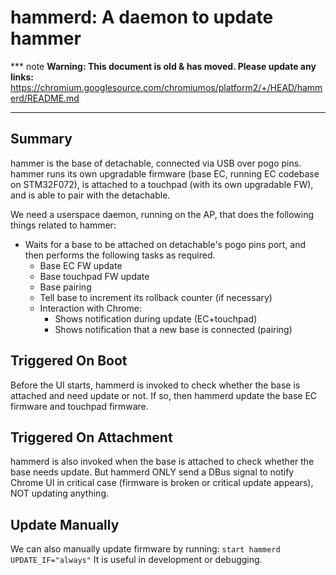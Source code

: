 # hammerd: A daemon to update hammer

*** note
**Warning: This document is old & has moved.  Please update any links:**<br>
https://chromium.googlesource.com/chromiumos/platform2/+/HEAD/hammerd/README.md
***

## Summary

hammer is the base of detachable, connected via USB over pogo pins. hammer runs
its own upgradable firmware (base EC, running EC codebase on STM32F072), is
attached to a touchpad (with its own upgradable FW), and is able to pair with
the detachable.

We need a userspace daemon, running on the AP, that does the following things
related to hammer:

- Waits for a base to be attached on detachable's pogo pins port, and then
  performs the following tasks as required.
  - Base EC FW update
  - Base touchpad FW update
  - Base pairing
  - Tell base to increment its rollback counter (if necessary)
  - Interaction with Chrome:
    - Shows notification during update (EC+touchpad)
    - Shows notification that a new base is connected (pairing)

## Triggered On Boot

Before the UI starts, hammerd is invoked to check whether the base is attached
and need update or not. If so, then hammerd update the base EC firmware and
touchpad firmware.

## Triggered On Attachment

hammerd is also invoked when the base is attached to check whether the base
needs update. But hammerd ONLY send a DBus signal to notify Chrome UI in
critical case (firmware is broken or critical update appears),
NOT updating anything.

## Update Manually

We can also manually update firmware by running:
`start hammerd UPDATE_IF="always"`
It is useful in development or debugging.
